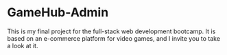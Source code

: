 # GameHub-Admin
This is my final project for the full-stack web development bootcamp. It is based on an e-commerce platform for video games, and I invite you to take a look at it.
